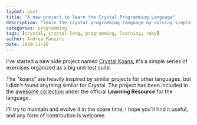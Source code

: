 ```yaml
---
layout: post
title: "A new project to learn the Crystal Programming Language"
description: "learn the crystal programming language by solving simple exercises"
categories: programming
tags: [crystal, crystal lang, programming, learning, ruby]
author: Andrea Manzini
date: 2020-11-20
---
```



I've started a new side project named [Crystal Koans](https://github.com/ilmanzo/crystal-koans), it's a simple series of
exercises organized as a big unit test suite.

The "koans" are heavily inspired by similar projects for other languages, but I didn't
found anything similar for Crystal. The project has been included in the [awesome collection](https://github.com/veelenga/awesome-crystal) under the official **Learning Resource** for the language.

I'll try to maintain and evolve it in the spare time, I hope you'll find it useful, and any form of contribution is welcome.


